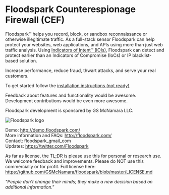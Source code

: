 <h1>Floodspark Counterespionage Firewall (CEF)</h1>

Floodspark™ helps you record, block, or sandbox reconnaissance or otherwise illegitimate traffic. As a full-stack sensor Floodspark can help protect your websites, web applications, and APIs using more than just web traffic analysis. Using [Indicators of Intent™ (IOIs)](http://indicatorsofintent.com), Floodspark can detect and protect earlier than an Indicators of Compromise (IoCs) or IP blacklist-based solution.

Increase performance, reduce fraud, thwart attacks, and serve your real customers.  

To get started follow the [installation instructions (not ready)](https://github.com/GSMcNamara/floodspark/wiki/Installation)  

Feedback about features and functionality would be awesome. Development contributions would be even more awesome.  

Floodspark development is sponsored by GS McNamara LLC.

![Floodspark logo](https://repository-images.githubusercontent.com/202436712/46ff7f80-c4cd-11e9-880e-07b6fc862c32)  

Demo: http://demo.floodspark.com/  
More information and FAQs: http://floodspark.com/  
Contact: floodspark_gmail_com  
Updates: https://twitter.com/Floodspark  

As far as license, the TL;DR is please use this for personal or research use. We welcome feedback and improvements. Please do NOT use this commercially or for profit. Full license here: https://github.com/GSMcNamara/floodspark/blob/master/LICENSE.md  
  
*"People don't change their minds; they make a new decision based on additional information."*
